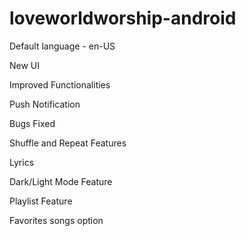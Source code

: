 # loveworldworship-android
Default language - en-US

New UI

Improved Functionalities

Push Notification

Bugs Fixed

Shuffle and Repeat Features

Lyrics

Dark/Light Mode Feature

Playlist Feature

Favorites songs option
